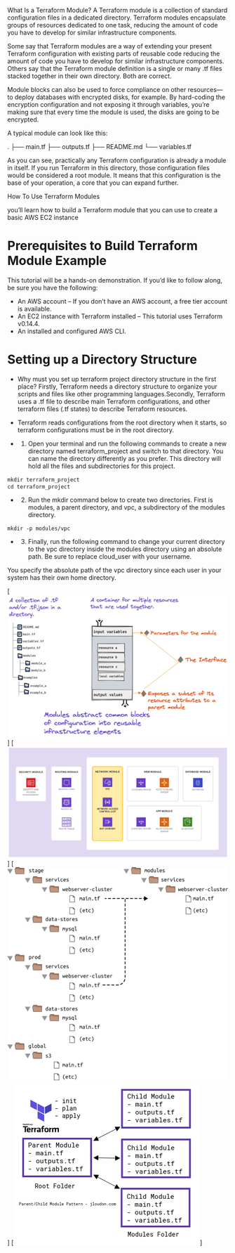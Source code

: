 What Is a Terraform Module?
A Terraform module is a collection of standard configuration files in a dedicated directory. Terraform modules encapsulate groups of resources dedicated to one task, reducing the amount of code you have to develop for similar infrastructure components.

Some say that Terraform modules are a way of extending your present Terraform configuration with existing parts of reusable code reducing the amount of code you have to develop for similar infrastructure components. Others say that the Terraform module definition is a single or many .tf files stacked together in their own directory. Both are correct.

Module blocks can also be used to force compliance on other resources—to deploy databases with encrypted disks, for example. By hard-coding the encryption configuration and not exposing it through variables, you’re making sure that every time the module is used, the disks are going to be encrypted. 

A typical module can look like this:

.
├── main.tf
├── outputs.tf
├── README.md
└── variables.tf


As you can see, practically any Terraform configuration is already a module in itself. If you run Terraform in this directory, those configuration files would be considered a root module. It means that this configuration is the base of your operation, a core that you can expand further.

How To Use Terraform Modules

you’ll learn how to build a Terraform module that you can use to create a basic AWS EC2 instance

# Prerequisites to Build Terraform Module Example

This tutorial will be a hands-on demonstration. If you’d like to follow along, be sure you have the following:

- An AWS account – If you don’t have an AWS account, a free tier account is available.
- An EC2 instance with Terraform installed – This tutorial uses Terraform v0.14.4.
- An installed and configured AWS CLI.

# Setting up a Directory Structure
- Why must you set up terraform project directory structure in the first place? Firstly, Terraform needs a directory structure to organize your scripts and files like other programming languages.Secondly, Terraform uses a .tf file to describe main Terraform configurations, and other terraform files (.tf states) to describe Terraform resources.

- Terraform reads configurations from the root directory when it starts, so terraform configurations must be in the root directory.

- 1. Open your terminal and run the following commands to create a new directory named terraform_project and switch to that directory. You can name the directory differently as you prefer. This directory will hold all the files and subdirectories for this project.

```
mkdir terraform_project
cd terraform_project
```
- 2. Run the mkdir command below to create two directories. First is modules, a parent directory, and vpc, a subdirectory of the modules directory.

```
mkdir -p modules/vpc
```

- 3. Finally, run the following command to change your current directory to the vpc directory inside the modules directory using an absolute path. Be sure to replace cloud_user with your username.

You specify the absolute path of the vpc directory since each user in your system has their own home directory.


[![Watch the video](module.jpg)]
[![Watch the video](module1.jpg)]
[![Watch the video](module2.jpg)]
[![Watch the video](module3.jpg)]